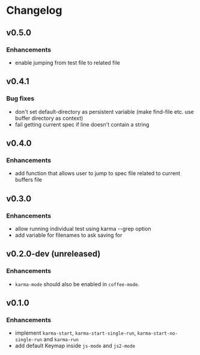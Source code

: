 # Changelog

## v0.5.0

### Enhancements

  * enable jumping from test file to related file

## v0.4.1

### Bug fixes

  * don't set default-directory as persistent variable (make find-file etc. use buffer directory as context)
  * fail getting current spec if line doesn't contain a string

## v0.4.0

### Enhancements

  * add function that allows user to jump to spec file related to current buffers file

## v0.3.0

### Enhancements

  * allow running individual test using karma --grep option
  * add variable for filenames to ask saving for

## v0.2.0-dev (unreleased)

### Enhancements

  * `karma-mode` should also be enabled in `coffee-mode`.

## v0.1.0

### Enhancements

  * implement `karma-start`, `karma-start-single-run`, `karma-start-no-single-run` and `karma-run`
  * add default Keymap inside `js-mode` and `js2-mode`
